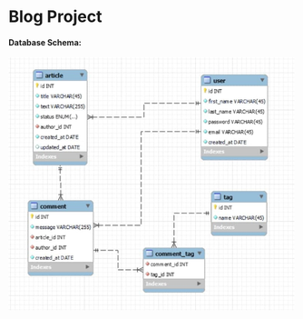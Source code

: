 # Blog Project

#### Database Schema:
![Image alt](https://github.com/natallia-yurush/blog-project/blob/main/blog_db.jpg)
